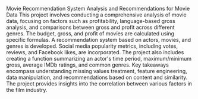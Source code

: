 Movie Recommendation System
Analysis and Recommendations for Movie Data
This project involves conducting a comprehensive analysis of movie data,
focusing on factors such as profitability, language-based gross analysis,
and comparisons between gross and profit across different genres. The
budget, gross, and profit of movies are calculated using specific formulas.
A recommendation system based on actors, movies, and genres is
developed. Social media popularity metrics, including votes, reviews, and
Facebook likes, are incorporated. The project also includes creating a
function summarizing an actor's time period, maximum/minimum gross,
average IMDb ratings, and common genres. Key takeaways encompass
understanding missing values treatment, feature engineering, data
manipulation, and recommendations based on content and similarity.
The project provides insights into the correlation between various factors
in the film industry.
